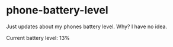 # phone-battery-level
Just updates about my phones battery level. Why? I have no idea.

Current battery level: 13%
